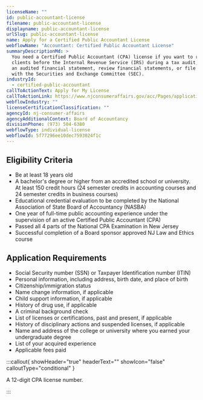 ```yaml
---
licenseName: ""
id: public-accountant-license
filename: public-accountant-license
displayname: public-accountant-license
urlSlug: public-accountant-license
name: Apply for a Certified Public Accountant License
webflowName: "Accountant: Certified Public Accountant License"
summaryDescriptionMd: >
  You need a Certified Public Accountant (CPA) license if you want to represent
  clients before the Internal Revenue Service (IRS) during a tax audit, prepare
  an audited financial statement, review financial statements, or file reports
  with the Securities and Exchange Committee (SEC).
industryId:
  - certified-public-accountant
callToActionText: Apply for My License
callToActionLink: https://www.njconsumeraffairs.gov/acc/Pages/applications.aspx
webflowIndustry: ""
licenseCertificationClassification: ""
agencyId: nj-consumer-affairs
agencyAdditionalContext: Board of Accountancy
divisionPhone: (973) 504-6380
webflowType: individual-license
webflowId: 5f77296ee10dec7593024f1c
---
```

## Eligibility Criteria

* Be at least 18 years old
* A bachelor's degree or higher from an accredited school or university. At least 150 credit hours (24 semester credits in accounting courses and 24 semester credits in business courses)
* Educational credential evaluation to be completed by the National Association of State Board of Accountancy (NASBA)
* One year of full-time public accounting experience under the supervision of an active Certified Public Accountant (CPA)
* Passed all 4 parts of the National CPA Examination in New Jersey
* Successful completion of a Board sponsor approved NJ Law and Ethics course

## Application Requirements

* Social Security number (SSN) or Taxpayer Identification number (ITIN)
* Personal information, including address, birth date, and place of birth
* Citizenship/immigration status
* Name change information, if applicable
* Child support information, if applicable
* History of drug use, if applicable
* A criminal background check
* List of licenses or certifications, past and present, if applicable
* History of disciplinary actions and suspended licenses, if applicable
* Name and address of the college or university where you earned your undergraduate degree
* List of your acquired experience
* Applicable fees paid

:::callout{ showHeader="true" headerText="" showIcon="false" calloutType="conditional" }

A 12-digit CPA license number.

:::